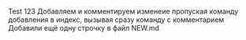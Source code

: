 Test 123
Добавляем и комментируем изменеие пропуская команду добавления в индекс, вызывая сразу команду с комментарием
Добавили ещё одну строчку в файл NEW.md
